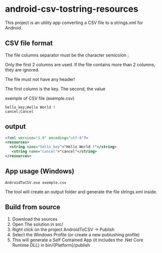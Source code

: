 # android-csv-tostring-resources

This project is an utility app converting a CSV file to a strings.xml for Android.

## CSV file format

The file columns separator must be the character semicolon ;

Only the first 2 columns are used. If the file contains more than 2 columns, they are ignored.

The file must not have any header!

The first column is the key. The second, the value

exemple of CSV file (exemple.csv)
```
hello_key;Hello World !
cancel;Cancel
```

## output

```xml
<?xml version="1.0" encoding="utf-8"?>
<resources>
  <string name="hello_key">"Hello World !"</string>
   <string name="cancel">"cancel"</string>
</resources>
```

## App usage (Windows)
```
AndroidToCSV.exe exemple.csv
```

The tool will create an output folder and generate the file strings.xml inside.


## Build from source

1. Download the sources
2. Open The solution in  src/
3. Right click on the project AndroidToCSV -> Publish
4. Select the Windows Profile (or create a new publushing profile)
5. This will generate a Self Contained App (it includes the .Net Core Runtime DLL) in bin/{Platform}/publish


